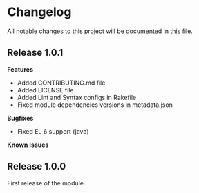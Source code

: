 # Changelog

All notable changes to this project will be documented in this file.

## Release 1.0.1

**Features**

- Added CONTRIBUTING.md file
- Added LICENSE file
- Added Lint and Syntax configs in Rakefile
- Fixed module dependencies versions in metadata.json

**Bugfixes**

- Fixed EL 6 support (java)

**Known Issues**

## Release 1.0.0

First release of the module.
